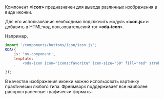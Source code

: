 Компонент **«Icon»** предназначен для вывода различных изображения в виде иконки.

Для его использования необходимо подключить модуль «**icon.js**» и добавить в HTML-код пользовательский тэг «**oda-icon**».

Например,

```javascript _run_line_edit_loadoda_[my-component.js]_h=50_
import '/components/buttons/icon/icon.js';
ODA({
    is: 'my-component',
    template: `
        <oda-icon icon="icons:favorite" icon-size="50" fill="red" stroke="orange" blink="1000" ></oda-icon>
    `
});
```

В качестве изображения иконки можно использовать картинку практически любого типа. Фреймворк поддерживает все наиболее распространенные графически форматы.
